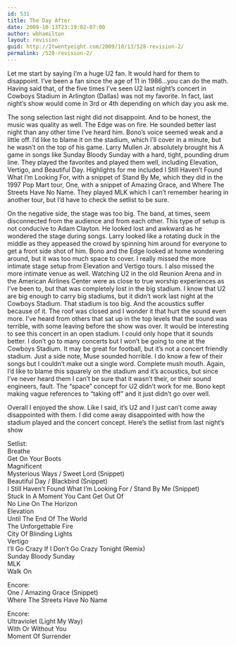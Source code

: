 ```yaml
---
id: 531
title: The Day After
date: 2009-10-13T23:19:02-07:00
author: wbhamilton
layout: revision
guid: http://1twentyeight.com/2009/10/13/528-revision-2/
permalink: /528-revision-2/
---
```

Let me start by saying I&#8217;m a huge U2 fan. It would hard for them to disappoint. I&#8217;ve been a fan since the age of 11 in 1986&#8230;you can do the math. Having said that, of the five times I&#8217;ve seen U2 last night&#8217;s concert in Cowboys Stadium in Arlington (Dallas) was not my favorite. In fact, last night&#8217;s show would come in 3rd or 4th depending on which day you ask me.

The song selection last night did not disappoint. And to be honest, the music was quality as well. The Edge was on fire. He sounded better last night than any other time I&#8217;ve heard him. Bono&#8217;s voice seemed weak and a little off. I&#8217;d like to blame it on the stadium, which I&#8217;ll cover in a minute, but he wasn&#8217;t on the top of his game. Larry Mullen Jr. absolutely brought his A game in songs like Sunday Bloody Sunday with a hard, tight, pounding drum line. They played the favorites and played them well, including Elevation, Vertigo, and Beautiful Day. Highlights for me included I Still Haven&#8217;t Found What I&#8217;m Looking For, with a snippet of Stand By Me, which they did in the 1997 Pop Mart tour, One, with a snippet of Amazing Grace, and Where The Streets Have No Name. They played MLK which I can&#8217;t remember hearing in another tour, but I&#8217;d have to check the setlist to be sure.

On the negative side, the stage was too big. The band, at times, seem disconnected from the audience and from each other. This type of setup is not conducive to Adam Clayton. He looked lost and awkward as he wondered the stage during songs. Larry looked like a rotating duck in the middle as they appeased the crowd by spinning him around for everyone to get a front side shot of him. Bono and the Edge looked at home wondering around, but it was too much space to cover. I really missed the more intimate stage setup from Elevation and Vertigo tours. I also missed the more intimate venue as well. Watching U2 in the old Reunion Arena and in the American Airlines Center were as close to true worship experiences as I&#8217;ve been to, but that was completely lost in the big stadium. I know that U2 are big enough to carry big stadiums, but it didn&#8217;t work last night at the Cowboys Stadium. That stadium is too big. And the acoustics suffer because of it. The roof was closed and I wonder it that hurt the sound even more. I&#8217;ve heard from others that sat up in the top levels that the sound was terrible, with some leaving before the show was over. It would be interesting to see this concert in an open stadium. I could only hope that it sounds better. I don&#8217;t go to many concerts but I won&#8217;t be going to one at the Cowboys Stadium. It may be great for football, but it&#8217;s not a concert friendly stadium. Just a side note, Muse sounded horrible. I do know a few of their songs but I couldn&#8217;t make out a single word. Complete mush mouth. Again, I&#8217;d like to blame this squarely on the stadium and it&#8217;s acoustics, but since I&#8217;ve never heard them I can&#8217;t be sure that it wasn&#8217;t their, or their sound engineers, fault. The &#8220;space&#8221; concept for U2 didn&#8217;t work for me. Bono kept making vague references to &#8220;taking off&#8221; and it just didn&#8217;t go over well.

Overall I enjoyed the show. Like I said, it&#8217;s U2 and I just can&#8217;t come away disappointed with them. I did come away disappointed with how the stadium played and the concert concept. Here&#8217;s the setlist from last night&#8217;s show

<div id="_mcePaste" style="position: absolute; left: -10000px; top: 0px; width: 1px; height: 1px; overflow-x: hidden; overflow-y: hidden;">
  Setlist:
</div>

<div id="_mcePaste" style="position: absolute; left: -10000px; top: 0px; width: 1px; height: 1px; overflow-x: hidden; overflow-y: hidden;">
  Breathe
</div>

<div id="_mcePaste" style="position: absolute; left: -10000px; top: 0px; width: 1px; height: 1px; overflow-x: hidden; overflow-y: hidden;">
  Get On Your Boots
</div>

<div id="_mcePaste" style="position: absolute; left: -10000px; top: 0px; width: 1px; height: 1px; overflow-x: hidden; overflow-y: hidden;">
  Magnificent
</div>

<div id="_mcePaste" style="position: absolute; left: -10000px; top: 0px; width: 1px; height: 1px; overflow-x: hidden; overflow-y: hidden;">
  Mysterious Ways /Sweet Lord (Snippet)
</div>

<div id="_mcePaste" style="position: absolute; left: -10000px; top: 0px; width: 1px; height: 1px; overflow-x: hidden; overflow-y: hidden;">
  Beautiful Day /Blackbird (Snippet)
</div>

<div id="_mcePaste" style="position: absolute; left: -10000px; top: 0px; width: 1px; height: 1px; overflow-x: hidden; overflow-y: hidden;">
  I Still Havent Found What I&#8217;m Looking For /Stand By Me (Snippet)
</div>

<div id="_mcePaste" style="position: absolute; left: -10000px; top: 0px; width: 1px; height: 1px; overflow-x: hidden; overflow-y: hidden;">
  Stuck In A Moment You Cant Get Out Of
</div>

<div id="_mcePaste" style="position: absolute; left: -10000px; top: 0px; width: 1px; height: 1px; overflow-x: hidden; overflow-y: hidden;">
  No Line On The Horizon
</div>

<div id="_mcePaste" style="position: absolute; left: -10000px; top: 0px; width: 1px; height: 1px; overflow-x: hidden; overflow-y: hidden;">
  Elevation
</div>

<div id="_mcePaste" style="position: absolute; left: -10000px; top: 0px; width: 1px; height: 1px; overflow-x: hidden; overflow-y: hidden;">
  Until The End Of The World
</div>

<div id="_mcePaste" style="position: absolute; left: -10000px; top: 0px; width: 1px; height: 1px; overflow-x: hidden; overflow-y: hidden;">
  The Unforgettable Fire
</div>

<div id="_mcePaste" style="position: absolute; left: -10000px; top: 0px; width: 1px; height: 1px; overflow-x: hidden; overflow-y: hidden;">
  City Of Blinding Lights
</div>

<div id="_mcePaste" style="position: absolute; left: -10000px; top: 0px; width: 1px; height: 1px; overflow-x: hidden; overflow-y: hidden;">
  Vertigo
</div>

<div id="_mcePaste" style="position: absolute; left: -10000px; top: 0px; width: 1px; height: 1px; overflow-x: hidden; overflow-y: hidden;">
  I&#8217;ll Go Crazy If I Don&#8217;t Go Crazy Tonight (Remix)
</div>

<div id="_mcePaste" style="position: absolute; left: -10000px; top: 0px; width: 1px; height: 1px; overflow-x: hidden; overflow-y: hidden;">
  Sunday Bloody Sunday
</div>

<div id="_mcePaste" style="position: absolute; left: -10000px; top: 0px; width: 1px; height: 1px; overflow-x: hidden; overflow-y: hidden;">
  MLK
</div>

<div id="_mcePaste" style="position: absolute; left: -10000px; top: 0px; width: 1px; height: 1px; overflow-x: hidden; overflow-y: hidden;">
  Walk On
</div>

<div id="_mcePaste" style="position: absolute; left: -10000px; top: 0px; width: 1px; height: 1px; overflow-x: hidden; overflow-y: hidden;">
  Encore:
</div>

<div id="_mcePaste" style="position: absolute; left: -10000px; top: 0px; width: 1px; height: 1px; overflow-x: hidden; overflow-y: hidden;">
  One /Amazing Grace (Snippet)
</div>

<div id="_mcePaste" style="position: absolute; left: -10000px; top: 0px; width: 1px; height: 1px; overflow-x: hidden; overflow-y: hidden;">
  Where The Streets Have No Name
</div>

<div id="_mcePaste" style="position: absolute; left: -10000px; top: 0px; width: 1px; height: 1px; overflow-x: hidden; overflow-y: hidden;">
  Encore:
</div>

<div id="_mcePaste" style="position: absolute; left: -10000px; top: 0px; width: 1px; height: 1px; overflow-x: hidden; overflow-y: hidden;">
  Ultraviolet (Light My Way)
</div>

<div id="_mcePaste" style="position: absolute; left: -10000px; top: 0px; width: 1px; height: 1px; overflow-x: hidden; overflow-y: hidden;">
  With Or Without You
</div>

<div id="_mcePaste" style="position: absolute; left: -10000px; top: 0px; width: 1px; height: 1px; overflow-x: hidden; overflow-y: hidden;">
  Moment Of Surrender
</div>

Setlist:  
Breathe  
Get On Your Boots  
Magnificent  
Mysterious Ways / Sweet Lord (Snippet)  
Beautiful Day / Blackbird (Snippet)  
I Still Haven&#8217;t Found What I&#8217;m Looking For / Stand By Me (Snippet)  
Stuck In A Moment You Cant Get Out Of  
No Line On The Horizon  
Elevation  
Until The End Of The World  
The Unforgettable Fire  
City Of Blinding Lights  
Vertigo  
I&#8217;ll Go Crazy If I Don&#8217;t Go Crazy Tonight (Remix)  
Sunday Bloody Sunday  
MLK  
Walk On

Encore:  
One / Amazing Grace (Snippet)  
Where The Streets Have No Name

Encore:  
Ultraviolet (Light My Way)  
With Or Without You  
Moment Of Surrender
